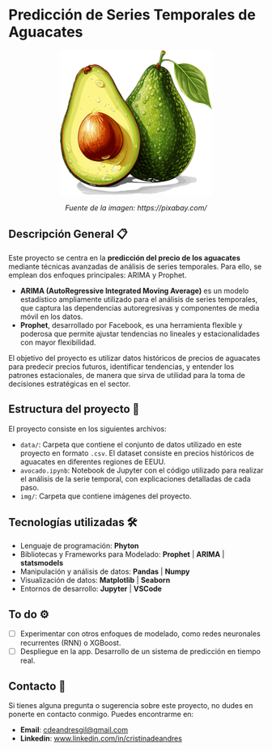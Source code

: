 # Predicción de Series Temporales de Aguacates

<p align="center">
  <img src="img/avocado.png" alt="Img" width="300px">
</p>

<p align="center">
  <i>Fuente de la imagen: https://pixabay.com/</i>
</p>

## Descripción General 📋

Este proyecto se centra en la **predicción del precio de los aguacates** mediante técnicas avanzadas de análisis de series temporales. Para ello, se emplean dos enfoques principales: ARIMA y Prophet.
- **ARIMA (AutoRegressive Integrated Moving Average)** es un modelo estadístico ampliamente utilizado para el análisis de series temporales, que captura las dependencias autoregresivas y componentes de media móvil en los datos.
- **Prophet**, desarrollado por Facebook, es una herramienta flexible y poderosa que permite ajustar tendencias no lineales y estacionalidades con mayor flexibilidad.

El objetivo del proyecto es utilizar datos históricos de precios de aguacates para predecir precios futuros, identificar tendencias, y entender los patrones estacionales, de manera que sirva de utilidad para la toma de decisiones estratégicas en el sector.

## Estructura del proyecto 📂

El proyecto consiste en los siguientes archivos:

- ``data/``: Carpeta que contiene el conjunto de datos utilizado en este proyecto en formato ``.csv``. El dataset consiste en precios históricos de aguacates en diferentes regiones de EEUU.
- ``avocado.ipynb``: Notebook de Jupyter con el código utilizado para realizar el análisis de la serie temporal, con explicaciones detalladas de cada paso.
- ``img/``: Carpeta que contiene imágenes del proyecto.

## Tecnologías utilizadas 🛠️

- Lenguaje de programación: **Phyton**
- Bibliotecas y Frameworks para Modelado: **Prophet** | **ARIMA** | **statsmodels**
- Manipulación y análisis de datos: **Pandas** | **Numpy**
- Visualización de datos: **Matplotlib** | **Seaborn** 
- Entornos de desarrollo: **Jupyter** | **VSCode** 

## To do ⚙️

- [ ] Experimentar con otros enfoques de modelado, como redes neuronales recurrentes (RNN) o XGBoost.
- [ ] Despliegue en la app. Desarrollo de un sistema de predicción en tiempo real.

## Contacto 📧
Si tienes alguna pregunta o sugerencia sobre este proyecto, no dudes en ponerte en contacto conmigo. Puedes encontrarme en:
- **Email**: cdeandresgil@gmail.com
- **Linkedin**: www.linkedin.com/in/cristinadeandres